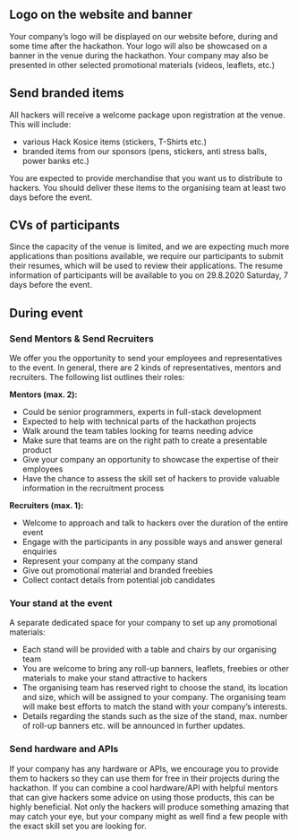 ## Logo on the website and banner

Your company’s logo will be displayed on our website before, during and some time after the hackathon. Your logo will also be showcased on a banner in the venue during the hackathon. Your company may also be presented in other selected promotional materials (videos, leaflets, etc.)

## Send branded items

All hackers will receive a welcome package upon registration at the venue. This will include:

- various Hack Kosice items (stickers, T-Shirts etc.)
- branded items from our sponsors (pens, stickers, anti stress balls, power banks etc.)

You are expected to provide merchandise that you want us to distribute to hackers. You should deliver these items to the organising team at least two days before the event.

## CVs of participants

Since the capacity of the venue is limited, and we are expecting much more applications than positions available, we require our participants to submit their resumes, which will be used to review their applications. The resume information of participants will be available to you on 29.8.2020 Saturday, 7 days before the event.

## During event

### Send Mentors & Send Recruiters

We offer you the opportunity to send your employees and representatives to the event. In general, there are 2 kinds of representatives, mentors and recruiters. The following list outlines their roles:

**Mentors (max. 2):**

- Could be senior programmers, experts in full-stack development
- Expected to help with technical parts of the hackathon projects
- Walk around the team tables looking for teams needing advice
- Make sure that teams are on the right path to create a presentable product
- Give your company an opportunity to showcase the expertise of their employees
- Have the chance to assess the skill set of hackers to provide valuable information in the recruitment process

**Recruiters (max. 1):**

- Welcome to approach and talk to hackers over the duration of the entire event
- Engage with the participants in any possible ways and answer general enquiries
- Represent your company at the company stand
- Give out promotional material and branded freebies
- Collect contact details from potential job candidates

### Your stand at the event

A separate dedicated space for your company to set up any promotional materials:

- Each stand will be provided with a table and chairs by our organising team
- You are welcome to bring any roll-up banners, leaflets, freebies or other materials to make your stand attractive to hackers
- The organising team has reserved right to choose the stand, its location and size, which will be assigned to your company. The organising team will make best efforts to match the stand with your company’s interests.
- Details regarding the stands such as the size of the stand, max. number of roll-up banners etc. will be announced in further updates.

### Send hardware and APIs

If your company has any hardware or APIs, we encourage you to provide them to hackers so they can use them for free in their projects during the hackathon. If you can combine a cool hardware/API with helpful mentors that can give hackers some advice on using those products, this can be highly beneficial. Not only the hackers will produce something amazing that may catch your eye, but your company might as well find a few people with the exact skill set you are looking for.
